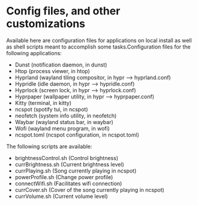 # Config files, and other customizations

Available here are configuration files for applications on local install as well
as shell scripts meant to accomplish some tasks.Configuration files for the following applications:

- Dunst (notification daemon, in dunst)
- Htop (process viewer, in htop)
- Hyprland (wayland tiling compositor, in hypr --> hyprland.conf)
- Hypridle (idle daemon, in hypr --> hypridle.conf)
- Hyprlock (screen lock, in hypr --> hyprlock.conf)
- Hyprpaper (wallpaper utility, in hypr --> hyprpaper.conf)
- Kitty (terminal, in kitty)
- ncspot (spotify tui, in ncspot)
- neofetch (system info utility, in neofetch)
- Waybar (wayland status bar, in waybar)
- Wofi (wayland menu program, in wofi)
- ncspot.toml (ncspot configuration, in ncspot.toml)

The following scripts are available:

- brightnessControl.sh (Control brightness)
- currBrightness.sh (Current brightness level)
- currPlaying.sh (Song currently playing in ncspot)
- powerProfile.sh (Change power profile)
- connectWifi.sh (Facilitates wifi connection)
- currCover.sh (Cover of the song currently playing in ncspot)
- currVolume.sh (Current volume level)
